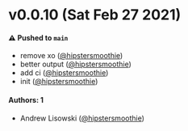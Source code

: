 # v0.0.10 (Sat Feb 27 2021)

#### ⚠️ Pushed to `main`

- remove xo ([@hipstersmoothie](https://github.com/hipstersmoothie))
- better output ([@hipstersmoothie](https://github.com/hipstersmoothie))
- add ci ([@hipstersmoothie](https://github.com/hipstersmoothie))
- init ([@hipstersmoothie](https://github.com/hipstersmoothie))

#### Authors: 1

- Andrew Lisowski ([@hipstersmoothie](https://github.com/hipstersmoothie))
